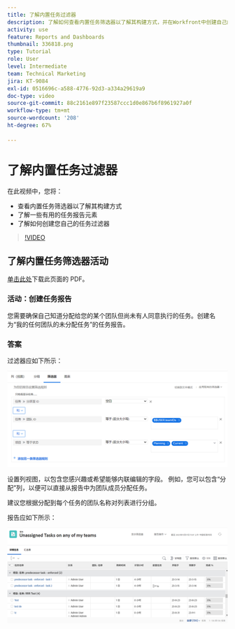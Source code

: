 ```yaml
---
title: 了解内置任务过滤器
description: 了解如何查看内置任务筛选器以了解其构建方式，并在Workfront中创建自己的任务筛选器。
activity: use
feature: Reports and Dashboards
thumbnail: 336818.png
type: Tutorial
role: User
level: Intermediate
team: Technical Marketing
jira: KT-9084
exl-id: 0516696c-a588-4776-92d3-a334a29619a9
doc-type: video
source-git-commit: 88c2161e897f23587ccc1d0e867b6f8961927a0f
workflow-type: tm+mt
source-wordcount: '208'
ht-degree: 67%

---
```


# 了解内置任务过滤器

在此视频中，您将：

* 查看内置任务筛选器以了解其构建方式
* 了解一些有用的任务报告元素
* 了解如何创建您自己的任务过滤器

>[!VIDEO](https://video.tv.adobe.com/v/336818/?quality=12&learn=on)

## 了解内置任务筛选器活动

[单击此处](/help/assets/understand-built-in-task-filters-activities.pdf)下载此页面的 PDF。

### 活动：创建任务报告

您需要确保自己知道分配给您的某个团队但尚未有人同意执行的任务。创建名为“我的任何团队的未分配任务”的任务报告。

### 答案

过滤器应如下所示：

![用于创建任务过滤器的屏幕图像](assets/opening-built-in-task-filters-1.png)

设置列视图，以包含您感兴趣或希望能够内联编辑的字段。 例如，您可以包含“分配”列，以便可以直接从报告中为团队成员分配任务。

建议您根据分配到每个任务的团队名称对列表进行分组。

报告应如下所示：

![任务报告的图像](assets/opening-built-in-task-filters-2.png)
